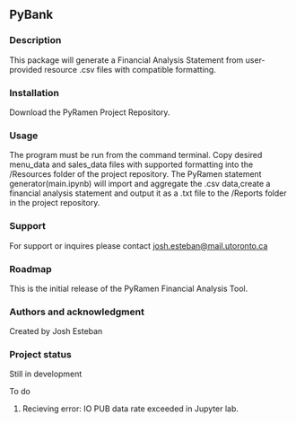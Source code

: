 ## PyBank

### Description  

This package will generate a Financial Analysis Statement from user-provided resource .csv files with compatible formatting.

### Installation  
Download the PyRamen Project Repository. 

### Usage  

The program must be run from the command terminal.  Copy desired menu_data and sales_data files with supported formatting into the /Resources folder of the project repository.  The PyRamen statement generator(main.ipynb) will import and aggregate the .csv data,create a financial analysis statement and output it as a .txt file to the /Reports folder in the project repository.
### Support  

For support or inquires please contact josh.esteban@mail.utoronto.ca

### Roadmap  

This is the initial release of the PyRamen Financial Analysis Tool.  

### Authors and acknowledgment  

Created by Josh Esteban


### Project status  

Still in development

To do

1) Recieving error: IO PUB data rate exceeded in Jupyter lab.  
